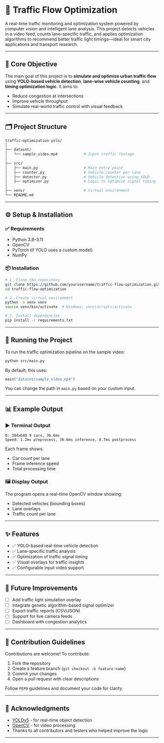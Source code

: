 # 🚦 Traffic Flow Optimization

A real-time traffic monitoring and optimization system powered by computer vision and intelligent lane analysis. This project detects vehicles in a video feed, counts lane-specific traffic, and applies optimization algorithms to recommend better traffic light timings—ideal for smart city applications and transport research.

---

## 🧠 Core Objective

The main goal of this project is to **simulate and optimize urban traffic flow** using **YOLO-based vehicle detection**, **lane-wise vehicle counting**, and **timing optimization logic**. It aims to:

- Reduce congestion at intersections
- Improve vehicle throughput
- Simulate real-world traffic control with visual feedback

---

## 🗂️ Project Structure

```bash
traffic-optimization-yolo/
│
├── dataset/
│   └── sample_video.mp4            # Input traffic footage
│
├── src/
│   ├── main.py                     # Main entry point
│   ├── counter.py                  # Vehicle counter per lane
│   ├── detector.py                 # Vehicle detection using YOLO
│   ├── optimizer.py                # Logic to optimize signal timing
│
├── venv/                           # Virtual environment
└── README.md
````

---

## ⚙️ Setup & Installation

### ✅ Requirements

* Python 3.8–3.11
* OpenCV
* PyTorch (if YOLO uses a custom model)
* NumPy

### 📦 Installation

```bash
# 1. Clone the repository
git clone https://github.com/yourusername/traffic-flow-optimization.git
cd traffic-flow-optimization

# 2. Create virtual environment
python -m venv venv
source venv/bin/activate  # Windows: venv\Scripts\activate

# 3. Install dependencies
pip install -r requirements.txt
```

---

## 🚀 Running the Project

To run the traffic optimization pipeline on the sample video:

```bash
python src/main.py
```

By default, this uses:

```python
main("dataset/sample_video.mp4")
```

You can change the path in `main.py` based on your custom input.

---

## 📊 Example Output

### ▶️ Terminal Output

```
0: 384x640 9 cars, 36.6ms
Speed: 1.2ms preprocess, 36.6ms inference, 0.7ms postprocess
```

Each frame shows:

* Car count per lane
* Frame inference speed
* Total processing time

### 🖼️ Display Output

The program opens a real-time OpenCV window showing:

* Detected vehicles (bounding boxes)
* Lane overlays
* Traffic count per lane

---

## ✨ Features

* ✅ YOLO-based real-time vehicle detection
* ✅ Lane-specific traffic analysis
* ✅ Optimization of traffic signal timing
* ✅ Visual overlays for traffic insights
* ✅ Configurable input video support

---

## 🔭 Future Improvements

* [ ] Add traffic light simulation overlay
* [ ] Integrate genetic algorithm-based signal optimizer
* [ ] Export traffic reports (CSV/JSON)
* [ ] Support for live camera feeds
* [ ] Dashboard with congestion analytics

---

## 🤝 Contribution Guidelines

Contributions are welcome! To contribute:

1. Fork the repository
2. Create a feature branch (`git checkout -b feature-name`)
3. Commit your changes
4. Open a pull request with clear descriptions

Follow `PEP8` guidelines and document your code for clarity.

---

## 🙏 Acknowledgments

* [YOLOv5](https://github.com/ultralytics/yolov5) - for real-time object detection
* [OpenCV](https://opencv.org/) - for video processing
* Thanks to all contributors and testers who helped improve the logic


---
